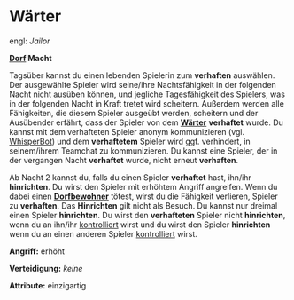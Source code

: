 # Wärter

engl: _Jailor_

**[Dorf](./dorf.md) Macht**

Tagsüber kannst du einen lebenden Spielerin zum **verhaften** auswählen. Der ausgewählte Spieler wird seine/ihre Nachtsfähigkeit in der folgenden Nacht nicht ausüben können, und jegliche Tagesfähigkeit des Spielers, was in der folgenden Nacht in Kraft tretet wird scheitern. Außerdem werden alle Fähigkeiten, die diesem Spieler ausgeübt werden, scheitern und der Ausübender erfährt, dass der Spieler von dem [**Wärter**](./waerter.md) **verhaftet** wurde. Du kannst mit dem verhafteten Spieler anonym kommunizieren (vgl. [WhisperBot](./abweichungen.md#whisperbot)) und dem **verhaftetem** Spieler wird ggf. verhindert, in seinem/ihrem Teamchat zu kommunizieren. Du kannst eine Spieler, der in der vergangen Nacht **verhaftet** wurde, nicht erneut **verhaften**.

Ab Nacht 2 kannst du, falls du einen Spieler **verhaftet** hast, ihn/ihr **hinrichten**. Du wirst den Spieler mit erhöhtem Angriff angreifen. Wenn du dabei einen [**Dorfbewohner**](./dorf.md) tötest, wirst du die Fähigkeit verlieren, Spieler zu **verhaften**. Das **Hinrichten** gilt nicht als Besuch. Du kannst nur dreimal einen Spieler **hinrichten**. Du wirst den **verhafteten** Spieler nicht **hinrichten**, wenn du an ihn/ihr [kontrolliert](./glossar.md#kontrollieren) wirst und du wirst den Spieler **hinrichten** wenn du an einen anderen Spieler [kontrolliert](./glossar.md#kontrollieren) wirst.

**Angriff:** erhöht

**Verteidigung:** _keine_

**Attribute:** einzigartig
